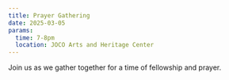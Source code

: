 ```yaml
---
title: Prayer Gathering
date: 2025-03-05
params:
  time: 7-8pm
  location: JOCO Arts and Heritage Center
---
```


Join us as we gather together for a time of fellowship and prayer.
